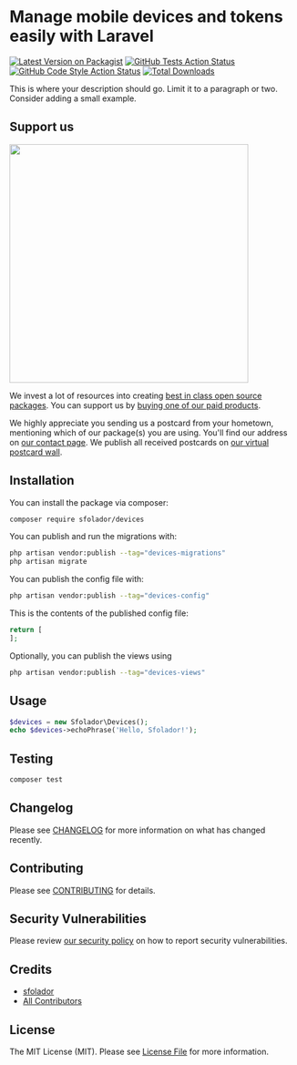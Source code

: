 # Manage mobile devices and tokens easily with Laravel

[![Latest Version on Packagist](https://img.shields.io/packagist/v/sfolador/devices.svg?style=flat-square)](https://packagist.org/packages/sfolador/devices)
[![GitHub Tests Action Status](https://img.shields.io/github/actions/workflow/status/sfolador/devices/run-tests.yml?branch=main&label=tests&style=flat-square)](https://github.com/sfolador/devices/actions?query=workflow%3Arun-tests+branch%3Amain)
[![GitHub Code Style Action Status](https://img.shields.io/github/actions/workflow/status/sfolador/devices/fix-php-code-style-issues.yml?branch=main&label=code%20style&style=flat-square)](https://github.com/sfolador/devices/actions?query=workflow%3A"Fix+PHP+code+style+issues"+branch%3Amain)
[![Total Downloads](https://img.shields.io/packagist/dt/sfolador/devices.svg?style=flat-square)](https://packagist.org/packages/sfolador/devices)

This is where your description should go. Limit it to a paragraph or two. Consider adding a small example.

## Support us

[<img src="https://github-ads.s3.eu-central-1.amazonaws.com/devices.jpg?t=1" width="419px" />](https://spatie.be/github-ad-click/devices)

We invest a lot of resources into creating [best in class open source packages](https://spatie.be/open-source). You can support us by [buying one of our paid products](https://spatie.be/open-source/support-us).

We highly appreciate you sending us a postcard from your hometown, mentioning which of our package(s) you are using. You'll find our address on [our contact page](https://spatie.be/about-us). We publish all received postcards on [our virtual postcard wall](https://spatie.be/open-source/postcards).

## Installation

You can install the package via composer:

```bash
composer require sfolador/devices
```

You can publish and run the migrations with:

```bash
php artisan vendor:publish --tag="devices-migrations"
php artisan migrate
```

You can publish the config file with:

```bash
php artisan vendor:publish --tag="devices-config"
```

This is the contents of the published config file:

```php
return [
];
```

Optionally, you can publish the views using

```bash
php artisan vendor:publish --tag="devices-views"
```

## Usage

```php
$devices = new Sfolador\Devices();
echo $devices->echoPhrase('Hello, Sfolador!');
```

## Testing

```bash
composer test
```

## Changelog

Please see [CHANGELOG](CHANGELOG.md) for more information on what has changed recently.

## Contributing

Please see [CONTRIBUTING](CONTRIBUTING.md) for details.

## Security Vulnerabilities

Please review [our security policy](../../security/policy) on how to report security vulnerabilities.

## Credits

- [sfolador](https://github.com/sfolador)
- [All Contributors](../../contributors)

## License

The MIT License (MIT). Please see [License File](LICENSE.md) for more information.
